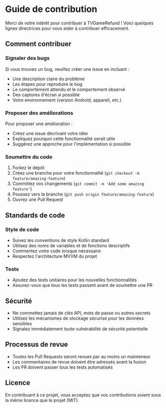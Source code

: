 # Guide de contribution

Merci de votre intérêt pour contribuer à TVGameRefund ! Voici quelques lignes directrices pour vous aider à contribuer efficacement.

## Comment contribuer

### Signaler des bugs

Si vous trouvez un bug, veuillez créer une issue en incluant :
- Une description claire du problème
- Les étapes pour reproduire le bug
- Le comportement attendu et le comportement observé
- Des captures d'écran si possible
- Votre environnement (version Android, appareil, etc.)

### Proposer des améliorations

Pour proposer une amélioration :
- Créez une issue décrivant votre idée
- Expliquez pourquoi cette fonctionnalité serait utile
- Suggérez une approche pour l'implémentation si possible

### Soumettre du code

1. Forkez le dépôt
2. Créez une branche pour votre fonctionnalité (`git checkout -b feature/amazing-feature`)
3. Committez vos changements (`git commit -m 'Add some amazing feature'`)
4. Poussez vers la branche (`git push origin feature/amazing-feature`)
5. Ouvrez une Pull Request

## Standards de code

### Style de code

- Suivez les conventions de style Kotlin standard
- Utilisez des noms de variables et de fonctions descriptifs
- Commentez votre code lorsque nécessaire
- Respectez l'architecture MVVM du projet

### Tests

- Ajoutez des tests unitaires pour les nouvelles fonctionnalités
- Assurez-vous que tous les tests passent avant de soumettre une PR

## Sécurité

- Ne commettez jamais de clés API, mots de passe ou autres secrets
- Utilisez les mécanismes de stockage sécurisé pour les données sensibles
- Signalez immédiatement toute vulnérabilité de sécurité potentielle

## Processus de revue

- Toutes les Pull Requests seront revues par au moins un mainteneur
- Les commentaires de revue doivent être adressés avant la fusion
- Les PR doivent passer tous les tests automatisés

## Licence

En contribuant à ce projet, vous acceptez que vos contributions soient sous la même licence que le projet (MIT).